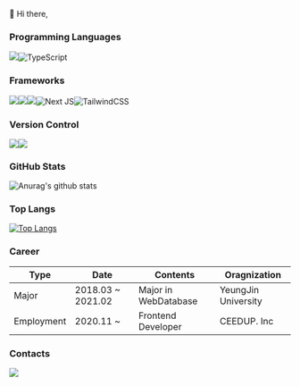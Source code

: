 
:wave: Hi there, 

### Programming Languages
<img src="https://img.shields.io/badge/javascript%20-%23323330.svg?&style=for-the-badge&logo=javascript&logoColor=%23F7DF1E"/>![TypeScript](https://img.shields.io/badge/typescript-%23007ACC.svg?style=for-the-badge&logo=typescript&logoColor=white)

### Frameworks
<img src="https://img.shields.io/badge/react%20-%2320232a.svg?&style=for-the-badge&logo=react&logoColor=%2361DAFB"/><img src="https://img.shields.io/badge/redux%20-%23593d88.svg?&style=for-the-badge&logo=redux&logoColor=white"/><img src="https://img.shields.io/badge/SASS%20-hotpink.svg?&style=for-the-badge&logo=SASS&logoColor=white"/>![Next JS](https://img.shields.io/badge/Next-black?style=for-the-badge&logo=next.js&logoColor=white)![TailwindCSS](https://img.shields.io/badge/tailwindcss-%2338B2AC.svg?style=for-the-badge&logo=tailwind-css&logoColor=white)

### Version Control
<img src="https://img.shields.io/badge/git%20-%23F05033.svg?&style=for-the-badge&logo=git&logoColor=white"/><img src="https://img.shields.io/badge/github%20-%23121011.svg?&style=for-the-badge&logo=github&logoColor=white"/>

### GitHub Stats
![Anurag's github stats](https://github-readme-stats.vercel.app/api?username=cockyb&show_icons=true)

### Top Langs
[![Top Langs](https://github-readme-stats.vercel.app/api/top-langs/?username=cockyb&langs_count=8)](https://github.com/anuraghazra/github-readme-stats) 
### Career
| Type       	| Date              	| Contents              	| Oragnization        	|
|------------	|-------------------	|-----------------------	|---------------------	|
| Major      	| 2018.03 ~ 2021.02 	| Major in WebDatabase  	| YeungJin University 	|
| Employment 	| 2020.11 ~         	| Frontend Developer    	| CEEDUP. Inc         	|

### Contacts
<img src="https://img.shields.io/badge/Gmail-D14836?style=for-the-badge&logo=gmail&logoColor=white"/>
